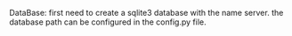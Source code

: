 DataBase:
first need to create a sqlite3 database with the name server.
the database path can be configured in the config.py file.
